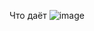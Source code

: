 Что даёт 
![image](https://github.com/user-attachments/assets/0b9e6326-741a-43e0-bfe8-55f4d553fbcc)
